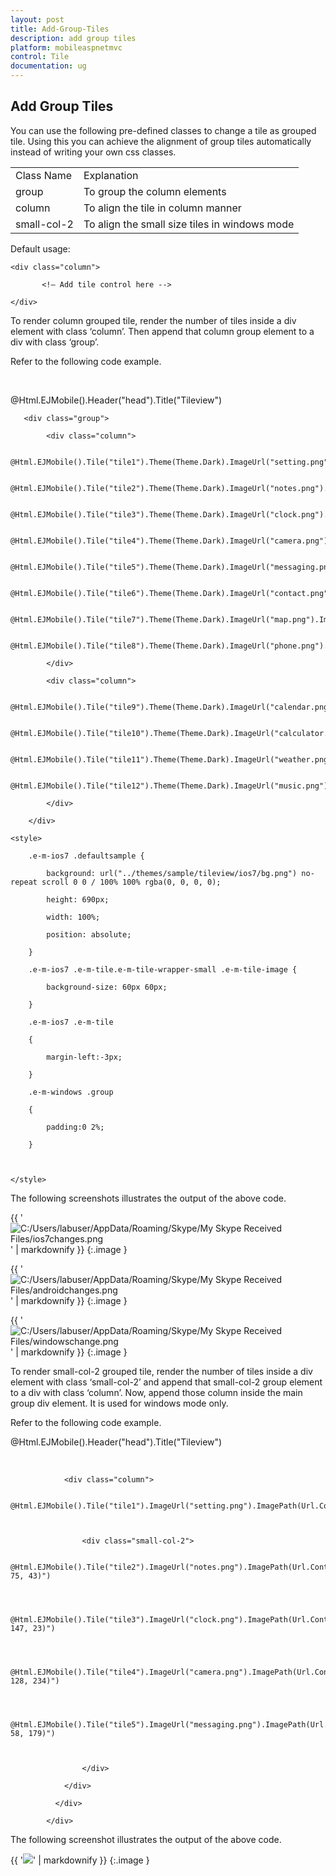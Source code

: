 ```yaml
---
layout: post
title: Add-Group-Tiles
description: add group tiles
platform: mobileaspnetmvc
control: Tile
documentation: ug
---
```


## Add Group Tiles

You can use the following pre-defined classes to change a tile as grouped tile. Using this you can achieve the alignment of group tiles automatically instead of writing your own css classes.

<table>
<tr>
<td>
Class Name</td><td>
Explanation</td></tr>
<tr>
<td>
group</td><td>
To group the column elements</td></tr>
<tr>
<td>
column</td><td>
To align the tile in column manner</td></tr>
<tr>
<td>
small-col-2</td><td>
To align the small size tiles in windows mode</td></tr>
</table>
Default usage:



<div class="group">

    <div class="column">

           <!— Add tile control here -->

    </div>

</div>





To render column grouped tile, render the number of tiles inside a div element with class ‘column’. Then append that column group element to a div with class ‘group’.                                                            

 Refer to the following code example.



<div class="defaultsample" style="margin-top: 45px;">

@Html.EJMobile().Header("head").Title("Tileview")

       <div class="group">

            <div class="column">

                @Html.EJMobile().Tile("tile1").Theme(Theme.Dark).ImageUrl("setting.png").ImagePath(Url.Content("~/themes/sample/tileview")).Text("Settings")

                @Html.EJMobile().Tile("tile2").Theme(Theme.Dark).ImageUrl("notes.png").ImagePath(Url.Content("~/themes/sample/tileview")).Text("Notes")

                @Html.EJMobile().Tile("tile3").Theme(Theme.Dark).ImageUrl("clock.png").ImagePath(Url.Content("~/themes/sample/tileview")).Text("Clock")

                @Html.EJMobile().Tile("tile4").Theme(Theme.Dark).ImageUrl("camera.png").ImagePath(Url.Content("~/themes/sample/tileview")).Text("Camera")

                @Html.EJMobile().Tile("tile5").Theme(Theme.Dark).ImageUrl("messaging.png").ImagePath(Url.Content("~/themes/sample/tileview")).Text("Messages")

                @Html.EJMobile().Tile("tile6").Theme(Theme.Dark).ImageUrl("contact.png").ImagePath(Url.Content("~/themes/sample/tileview")).Text("Contacts")

                @Html.EJMobile().Tile("tile7").Theme(Theme.Dark).ImageUrl("map.png").ImagePath(Url.Content("~/themes/sample/tileview")).Text("Map")

                @Html.EJMobile().Tile("tile8").Theme(Theme.Dark).ImageUrl("phone.png").ImagePath(Url.Content("~/themes/sample/tileview")).Text("Phone")

            </div>

            <div class="column">

                @Html.EJMobile().Tile("tile9").Theme(Theme.Dark).ImageUrl("calendar.png").ImagePath(Url.Content("~/themes/sample/tileview")).Text("Calender")

                @Html.EJMobile().Tile("tile10").Theme(Theme.Dark).ImageUrl("calculator.png").ImagePath(Url.Content("~/themes/sample/tileview")).Text("Calculator")

                @Html.EJMobile().Tile("tile11").Theme(Theme.Dark).ImageUrl("weather.png").ImagePath(Url.Content("~/themes/sample/tileview")).Text("Weather")

                @Html.EJMobile().Tile("tile12").Theme(Theme.Dark).ImageUrl("music.png").ImagePath(Url.Content("~/themes/sample/tileview")).Text("Music")

            </div>

        </div>

</div>

    <style>

        .e-m-ios7 .defaultsample {

            background: url("../themes/sample/tileview/ios7/bg.png") no-repeat scroll 0 0 / 100% 100% rgba(0, 0, 0, 0);

            height: 690px;

            width: 100%;

            position: absolute;

        }

        .e-m-ios7 .e-m-tile.e-m-tile-wrapper-small .e-m-tile-image {

            background-size: 60px 60px;

        }

        .e-m-ios7 .e-m-tile

        {

            margin-left:-3px;

        }

        .e-m-windows .group

        {

            padding:0 2%;

        }



    </style>

<script>

        if (ej.getRenderMode() == "windows") {

            $($('.group').find('div[data-role="ejmtile"]')).attr({ 'data-ej-backgroundcolor': 'blue' });

        }

        if (ej.getRenderMode() == "android")

            $($('.group').find('div[data-role="ejmtile"]')).attr({ 'data-ej-theme': 'light' });

</script>



The following screenshots illustrates the output of the above code.

{{ '![C:/Users/labuser/AppData/Roaming/Skype/My Skype Received Files/ios7changes.png](Add-Group-Tiles_images/Add-Group-Tiles_img1.png)' | markdownify }}
{:.image }


{{ '![C:/Users/labuser/AppData/Roaming/Skype/My Skype Received Files/androidchanges.png](Add-Group-Tiles_images/Add-Group-Tiles_img2.png)' | markdownify }}
{:.image }


{{ '![C:/Users/labuser/AppData/Roaming/Skype/My Skype Received Files/windowschange.png](Add-Group-Tiles_images/Add-Group-Tiles_img3.png)' | markdownify }}
{:.image }


To render small-col-2 grouped tile, render the number of tiles inside a div element with class ‘small-col-2’ and append that small-col-2 group element to a div with class ‘column’. Now, append those column inside the main group div element. It is used for windows mode only.

Refer to the following code example.

@Html.EJMobile().Header("head").Title("Tileview")

<div class="defaultsample" style="margin-top: 45px;">

<div class="group">

                <div class="column">

                    @Html.EJMobile().Tile("tile1").ImageUrl("setting.png").ImagePath(Url.Content("~/themes/sample/tileview")).Text("people").TileSize(TileSize.Medium).BackgroundColor("green")



                    <div class="small-col-2">

                        @Html.EJMobile().Tile("tile2").ImageUrl("notes.png").ImagePath(Url.Content("~/themes/sample/tileview")).Text("Notes").BackgroundColor("rgb(208, 75, 43)")



                        @Html.EJMobile().Tile("tile3").ImageUrl("clock.png").ImagePath(Url.Content("~/themes/sample/tileview")).Text("Clock").BackgroundColor("rgb(215, 147, 23)")



                        @Html.EJMobile().Tile("tile4").ImageUrl("camera.png").ImagePath(Url.Content("~/themes/sample/tileview")).Text("Camera").BackgroundColor("rgb(43, 128, 234)")



                        @Html.EJMobile().Tile("tile5").ImageUrl("messaging.png").ImagePath(Url.Content("~/themes/sample/tileview")).Text("Messages").BackgroundColor("rgb(94, 58, 179)")



                    </div>

                </div>

              </div>  

            </div>



The following screenshot illustrates the output of the above code.

{{ '![](Add-Group-Tiles_images/Add-Group-Tiles_img4.png)' | markdownify }}
{:.image }


